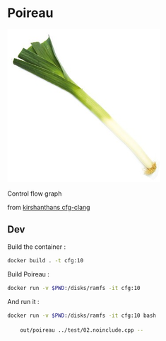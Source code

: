 # Poireau

![poireau](./poireau.jpg)

Control flow graph

from [kirshanthans cfg-clang](https://github.com/kirshanthans/cfg-clang)

## Dev

Build the container :
```sh
docker build . -t cfg:10
```

Build Poireau :
```sh
docker run -v $PWD:/disks/ramfs -it cfg:10
```

And run it :
```sh
docker run -v $PWD:/disks/ramfs -it cfg:10 bash

	out/poireau ../test/02.noinclude.cpp --
```
